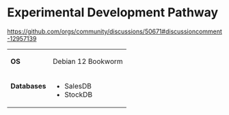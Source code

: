 # Experimental Development Pathway

https://github.com/orgs/community/discussions/50671#discussioncomment-12957139

<table>
<tbody>
<tr>
<td>

**OS**
</td>
<td>Debian 12 Bookworm</td>
</tr>
<tr>
<td valign="top">

**Databases**
</td>
<td>

* SalesDB
* StockDB
</td>
</tr>
</tbody>
</table>